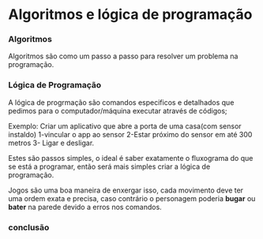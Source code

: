 # Algoritmos e lógica de programação

### Algoritmos
Algoritmos são como um passo a passo para resolver um problema na programação. 

### Lógica de Programação
A lógica de progrmação são comandos especificos e detalhados que pedimos para o computador/máquina executar através de códigos; 

Exemplo: Criar um aplicativo que abre a porta de uma casa(com sensor instaldo)
1-vincular o app ao sensor
2-Estar próximo do sensor em até 300 metros
3- Ligar e desligar.

Estes são passos simples, o ideal é saber exatamente o fluxograma do que se está a programar, então será mais simples criar a lógica de programação.

Jogos são uma boa maneira de enxergar isso, cada movimento deve ter uma ordem exata e precisa, caso contrário o personagem poderia **bugar** ou **bater** na parede devido a erros nos comandos. 

### conclusão